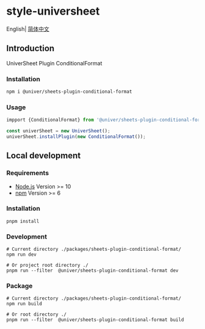 # style-universheet

English| [简体中文](./README-zh.md)

## Introduction

UniverSheet Plugin ConditionalFormat

### Installation

```bash
npm i @univer/sheets-plugin-conditional-format
```

### Usage

```js
impport {ConditionalFormat} from '@univer/sheets-plugin-conditional-format'

const univerSheet = new UniverSheet();
univerSheet.installPlugin(new ConditionalFormat());
```

## Local development

### Requirements

-   [Node.js](https://nodejs.org/en/) Version >= 10
-   [npm](https://www.npmjs.com/) Version >= 6

### Installation

```
pnpm install
```

### Development

```
# Current directory ./packages/sheets-plugin-conditional-format/
npm run dev

# Or project root directory ./
pnpm run --filter  @univer/sheets-plugin-conditional-format dev
```

### Package

```
# Current directory ./packages/sheets-plugin-conditional-format/
npm run build

# Or root directory ./
pnpm run --filter  @univer/sheets-plugin-conditional-format build
```
